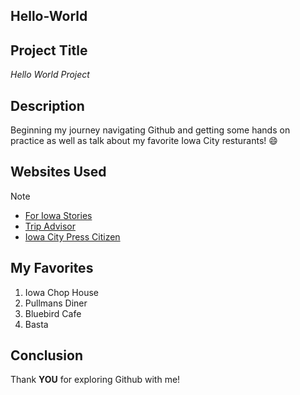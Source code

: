 ## Hello-World
## **Project Title** 

*Hello World Project*

## Description

Beginning my journey navigating Github and getting some hands on practice as well as talk about my favorite Iowa City resturants! 😄

## Websites Used

> [!Note]
> * [For Iowa Stories](https://www.foriowa.org/iowa-stories/iowa-story.php?namer=true&isid=205)
> * [Trip Advisor](https://www.tripadvisor.com/Restaurants-g38020-Iowa_City_Iowa.html)
> * [Iowa City Press Citizen](https://www.press-citizen.com/story/entertainment/dining/2024/02/15/the-5-most-exciting-restaurants-to-eat-at-in-iowa-city/72443747007/)

## My Favorites
1. Iowa Chop House
2. Pullmans Diner
3. Bluebird Cafe
4. Basta
## Conclusion 
Thank **YOU** for exploring Github with me! 
